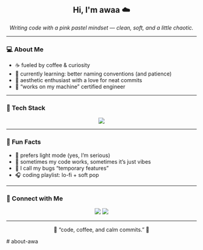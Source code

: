 <h2 align="center"> Hi, I'm awaa ☁️</h2>

<p align="center">
  <em>Writing code with a pink pastel mindset — clean, soft, and a little chaotic.</em>  
</p>

---

### 💻 About Me  
- ☕ fueled by coffee & curiosity  
- 💾 currently learning: better naming conventions (and patience)  
- 🌸 aesthetic enthusiast with a love for neat commits  
- 🧠 “works on my machine” certified engineer  

---

### 🎀 Tech Stack  
<p align="center">
  <img src="https://skillicons.dev/icons?i=cpp,python,github,vscode" />
</p>

---

### 💖 Fun Facts  
- 🌷 prefers light mode (yes, I’m serious)  
- 💬 sometimes my code works, sometimes it’s just vibes  
- 🐞 I call my bugs “temporary features”  
- 🎧 coding playlist: lo-fi + soft pop  

---

### 🌸 Connect with Me  
<p align="center">
  <a href="https://instagram.com/awlsha_" target="_blank"><img src="https://img.shields.io/badge/Instagram-FFC0CB?style=for-the-badge&logo=instagram&logoColor=white" /></a>
  <a href="mailto:awalishajuny@gmail.com"><img src="https://img.shields.io/badge/Email-ffb6c1?style=for-the-badge&logo=gmail&logoColor=white" /></a>
</p>

---

<p align="center">
  🌷 “code, coffee, and calm commits.” 🌷  
</p>
# about-awa
